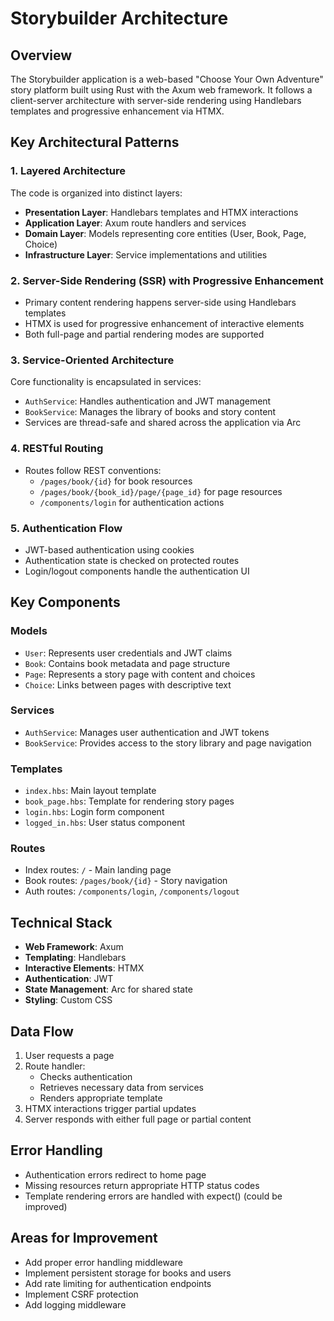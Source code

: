 # Storybuilder Architecture

## Overview
The Storybuilder application is a web-based "Choose Your Own Adventure" story platform built using Rust with the Axum web framework. It follows a client-server architecture with server-side rendering using Handlebars templates and progressive enhancement via HTMX.

## Key Architectural Patterns

### 1. Layered Architecture
The code is organized into distinct layers:
- **Presentation Layer**: Handlebars templates and HTMX interactions
- **Application Layer**: Axum route handlers and services
- **Domain Layer**: Models representing core entities (User, Book, Page, Choice)
- **Infrastructure Layer**: Service implementations and utilities

### 2. Server-Side Rendering (SSR) with Progressive Enhancement
- Primary content rendering happens server-side using Handlebars templates
- HTMX is used for progressive enhancement of interactive elements
- Both full-page and partial rendering modes are supported

### 3. Service-Oriented Architecture
Core functionality is encapsulated in services:
- `AuthService`: Handles authentication and JWT management
- `BookService`: Manages the library of books and story content
- Services are thread-safe and shared across the application via Arc

### 4. RESTful Routing
- Routes follow REST conventions:
  - `/pages/book/{id}` for book resources
  - `/pages/book/{book_id}/page/{page_id}` for page resources
  - `/components/login` for authentication actions

### 5. Authentication Flow
- JWT-based authentication using cookies
- Authentication state is checked on protected routes
- Login/logout components handle the authentication UI

## Key Components

### Models
- `User`: Represents user credentials and JWT claims
- `Book`: Contains book metadata and page structure
- `Page`: Represents a story page with content and choices
- `Choice`: Links between pages with descriptive text

### Services
- `AuthService`: Manages user authentication and JWT tokens
- `BookService`: Provides access to the story library and page navigation

### Templates
- `index.hbs`: Main layout template
- `book_page.hbs`: Template for rendering story pages
- `login.hbs`: Login form component
- `logged_in.hbs`: User status component

### Routes
- Index routes: `/` - Main landing page
- Book routes: `/pages/book/{id}` - Story navigation
- Auth routes: `/components/login`, `/components/logout`

## Technical Stack
- **Web Framework**: Axum
- **Templating**: Handlebars
- **Interactive Elements**: HTMX
- **Authentication**: JWT
- **State Management**: Arc for shared state
- **Styling**: Custom CSS

## Data Flow
1. User requests a page
2. Route handler:
   - Checks authentication
   - Retrieves necessary data from services
   - Renders appropriate template
3. HTMX interactions trigger partial updates
4. Server responds with either full page or partial content

## Error Handling
- Authentication errors redirect to home page
- Missing resources return appropriate HTTP status codes
- Template rendering errors are handled with expect() (could be improved)

## Areas for Improvement
- Add proper error handling middleware
- Implement persistent storage for books and users
- Add rate limiting for authentication endpoints
- Implement CSRF protection
- Add logging middleware
